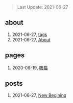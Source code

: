 > Last Update: 2021-06-27

## about
1. 2021-06-27, [tags](about/tags.md)
1. 2021-06-27, [About](about/me.md)
## pages
1. 2020-06-19, [吸猫](pages/吸猫.md)
## posts
1. 2021-06-27, [New Begining](posts/bookmarks.md)